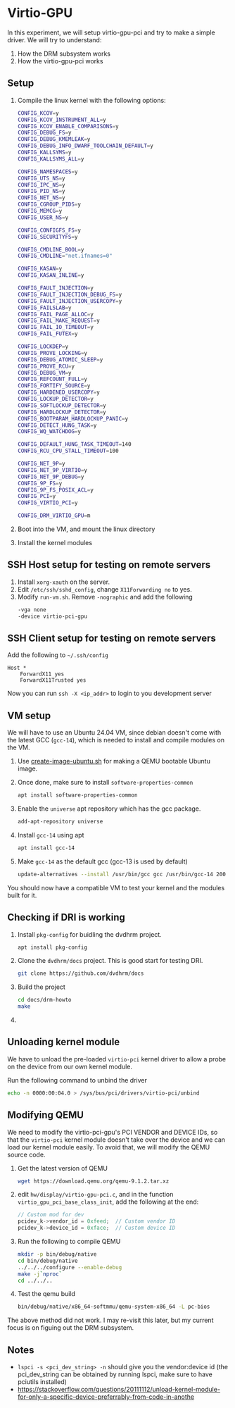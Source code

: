 # Virtio-GPU
In this experiment, we will setup virtio-gpu-pci and try to make a simple driver. We will try to understand:
1. How the DRM subsystem works
2. How the virtio-gpu-pci works

## Setup
1. Compile the linux kernel with the following options:
	```bash
	CONFIG_KCOV=y
	CONFIG_KCOV_INSTRUMENT_ALL=y
	CONFIG_KCOV_ENABLE_COMPARISONS=y
	CONFIG_DEBUG_FS=y
	CONFIG_DEBUG_KMEMLEAK=y
	CONFIG_DEBUG_INFO_DWARF_TOOLCHAIN_DEFAULT=y
	CONFIG_KALLSYMS=y
	CONFIG_KALLSYMS_ALL=y

	CONFIG_NAMESPACES=y
	CONFIG_UTS_NS=y
	CONFIG_IPC_NS=y
	CONFIG_PID_NS=y
	CONFIG_NET_NS=y
	CONFIG_CGROUP_PIDS=y
	CONFIG_MEMCG=y
	CONFIG_USER_NS=y

	CONFIG_CONFIGFS_FS=y
	CONFIG_SECURITYFS=y

	CONFIG_CMDLINE_BOOL=y
	CONFIG_CMDLINE="net.ifnames=0"

	CONFIG_KASAN=y
	CONFIG_KASAN_INLINE=y

	CONFIG_FAULT_INJECTION=y
	CONFIG_FAULT_INJECTION_DEBUG_FS=y
	CONFIG_FAULT_INJECTION_USERCOPY=y
	CONFIG_FAILSLAB=y
	CONFIG_FAIL_PAGE_ALLOC=y
	CONFIG_FAIL_MAKE_REQUEST=y
	CONFIG_FAIL_IO_TIMEOUT=y
	CONFIG_FAIL_FUTEX=y

	CONFIG_LOCKDEP=y
	CONFIG_PROVE_LOCKING=y
	CONFIG_DEBUG_ATOMIC_SLEEP=y
	CONFIG_PROVE_RCU=y
	CONFIG_DEBUG_VM=y
	CONFIG_REFCOUNT_FULL=y
	CONFIG_FORTIFY_SOURCE=y
	CONFIG_HARDENED_USERCOPY=y
	CONFIG_LOCKUP_DETECTOR=y
	CONFIG_SOFTLOCKUP_DETECTOR=y
	CONFIG_HARDLOCKUP_DETECTOR=y
	CONFIG_BOOTPARAM_HARDLOCKUP_PANIC=y
	CONFIG_DETECT_HUNG_TASK=y
	CONFIG_WQ_WATCHDOG=y

	CONFIG_DEFAULT_HUNG_TASK_TIMEOUT=140
	CONFIG_RCU_CPU_STALL_TIMEOUT=100

	CONFIG_NET_9P=y
	CONFIG_NET_9P_VIRTIO=y
	CONFIG_NET_9P_DEBUG=y
	CONFIG_9P_FS=y
	CONFIG_9P_FS_POSIX_ACL=y
	CONFIG_PCI=y
	CONFIG_VIRTIO_PCI=y

	CONFIG_DRM_VIRTIO_GPU=m
	```

2. Boot into the VM, and mount the linux directory
3. Install the kernel modules

## SSH Host setup for testing on remote servers
1. Install `xorg-xauth` on the server.
2. Edit `/etc/ssh/sshd_config`, change `X11Forwarding no` to yes.
3. Modify `run-vm.sh`. Remove `-nographic` and add the following
	```bash
	-vga none
	-device virtio-pci-gpu
	```

## SSH Client setup for testing on remote servers
Add the following to `~/.ssh/config`
```
Host *
	ForwardX11 yes
	ForwardX11Trusted yes
```

Now you can run `ssh -X <ip_addr>` to login to you development server

## VM setup
We will have to use an Ubuntu 24.04 VM, since debian doesn't come with the latest GCC (`gcc-14`), which is needed to install and compile modules on the VM.

1. Use [create-image-ubuntu.sh](create-image-ubuntu.sh) for making a QEMU bootable Ubuntu image.

2. Once done, make sure to install `software-properties-common`
	```bash
	apt install software-properties-common
	```
3. Enable the `universe` apt repository which has the gcc package.
	```bash
	add-apt-repository universe
	```
4. Install `gcc-14` using apt
	```bash
	apt install gcc-14
	```
5. Make `gcc-14` as the default gcc (gcc-13 is used by default)
	```bash
	update-alternatives --install /usr/bin/gcc gcc /usr/bin/gcc-14 200
	```

You should now have a compatible VM to test your kernel and the modules built for it.

## Checking if DRI is working
1. Install `pkg-config` for buidling the dvdhrm project.
	```bash
	apt install pkg-config
	```
2. Clone the `dvdhrm/docs` project. This is good start for testing DRI.
	```bash
	git clone https://github.com/dvdhrm/docs
	```
	
3. Build the project
	```bash
	cd docs/drm-howto
	make
	```

4. 


## Unloading kernel module
We have to unload the pre-loaded `virtio-pci` kernel driver to allow a probe on the device from our own kernel module.

Run the following command to unbind the driver
```bash
echo -n 0000:00:04.0 > /sys/bus/pci/drivers/virtio-pci/unbind
```


## Modifying QEMU
We need to modify the virtio-pci-gpu's PCI VENDOR and DEVICE IDs, so that the `virtio-pci` kernel module doesn't take over the device and we can load our kernel module easily. To avoid that, we will modify the QEMU source code.

1. Get the latest version of QEMU
	```bash
	wget https://download.qemu.org/qemu-9.1.2.tar.xz
	```
2. edit `hw/display/virtio-gpu-pci.c`, and in the function `virtio_gpu_pci_base_class_init`, add the following at the end:
	```c
	// Custom mod for dev
	pcidev_k->vendor_id = 0xfeed;  // Custom vendor ID
	pcidev_k->device_id = 0xface;  // Custom device ID
	```
3. Run the following to compile QEMU
	```bash
	mkdir -p bin/debug/native
	cd bin/debug/native
	../../../configure --enable-debug
	make -j`nproc`
	cd ../../..
	```
4. Test the qemu build
	```bash
	bin/debug/native/x86_64-softmmu/qemu-system-x86_64 -L pc-bios
	```

The above method did not work. I may re-visit this later, but my current focus is on figuing out the DRM subsystem.

## Notes
- `lspci -s <pci_dev_string> -n` should give you the vendor:device id (the pci_dev_string can be obtained by running lspci, make sure to have pciutils installed)
- https://stackoverflow.com/questions/20111112/unload-kernel-module-for-only-a-specific-device-preferrably-from-code-in-anothe